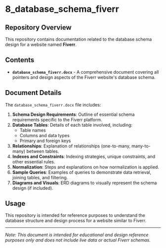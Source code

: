 # 8_database_schema_fiverr

## Repository Overview
This repository contains documentation related to the database schema design for a website named **Fiverr**.

## Contents
- **`database_schema_fiverr.docx`** - A comprehensive document covering all pointers and design aspects of the Fiverr website's database schema.

## Document Details
The `database_schema_fiverr.docx` file includes:
1. **Schema Design Requirements**: Outline of essential schema requirements specific to the Fiverr platform.
2. **Database Tables**: Details of each table involved, including:
   - Table names
   - Columns and data types
   - Primary and foreign keys
3. **Relationships**: Explanation of relationships (one-to-many, many-to-many) between tables.
4. **Indexes and Constraints**: Indexing strategies, unique constraints, and other essential rules.
5. **Normalization**: Steps and explanations on how normalization is applied.
6. **Sample Queries**: Examples of queries to demonstrate data retrieval, joining tables, and filtering.
7. **Diagrams and Visuals**: ERD diagrams to visually represent the schema design (if included).

## Usage
This repository is intended for reference purposes to understand the database structure and design process for a website similar to Fiverr.

---

*Note: This document is intended for educational and design reference purposes only and does not include live data or actual Fiverr schemas.*
